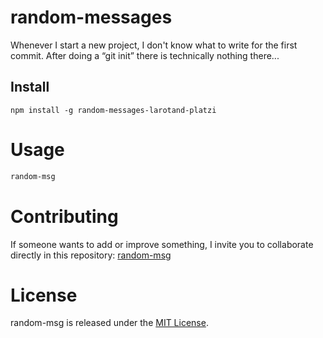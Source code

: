 # random-messages

Whenever I start a new project, I don't know what to write for the first commit. After doing a “git init” there is technically nothing there...

## Install

```npm
npm install -g random-messages-larotand-platzi
```

# Usage

```bash
random-msg
```

# Contributing
If someone wants to add or improve something, I invite you to collaborate directly in this repository: [random-msg](https://github.com/LaroTand/npm-random-msg)

# License
random-msg is released under the [MIT License](https://opensource.org/licenses/MIT).